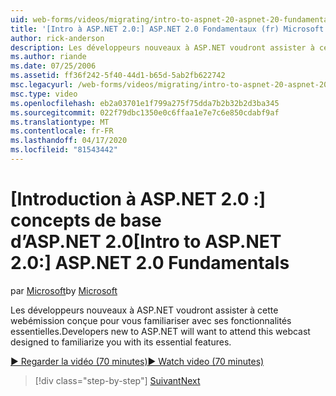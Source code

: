 ```yaml
---
uid: web-forms/videos/migrating/intro-to-aspnet-20-aspnet-20-fundamentals
title: '[Intro à ASP.NET 2.0:] ASP.NET 2.0 Fondamentaux (fr) Microsoft Docs'
author: rick-anderson
description: Les développeurs nouveaux à ASP.NET voudront assister à cette webémission conçue pour vous familiariser avec ses fonctionnalités essentielles.
ms.author: riande
ms.date: 07/25/2006
ms.assetid: ff36f242-5f40-44d1-b65d-5ab2fb622742
msc.legacyurl: /web-forms/videos/migrating/intro-to-aspnet-20-aspnet-20-fundamentals
msc.type: video
ms.openlocfilehash: eb2a03701e1f799a275f75dda7b2b32b2d3ba345
ms.sourcegitcommit: 022f79dbc1350e0c6ffaa1e7e7c6e850cdabf9af
ms.translationtype: MT
ms.contentlocale: fr-FR
ms.lasthandoff: 04/17/2020
ms.locfileid: "81543442"
---
```

# <a name="intro-to-aspnet-20-aspnet-20-fundamentals"></a><span data-ttu-id="3b57c-103">[Introduction à ASP.NET 2.0 :] concepts de base d’ASP.NET 2.0</span><span class="sxs-lookup"><span data-stu-id="3b57c-103">[Intro to ASP.NET 2.0:] ASP.NET 2.0 Fundamentals</span></span>

<span data-ttu-id="3b57c-104">par [Microsoft](https://github.com/microsoft)</span><span class="sxs-lookup"><span data-stu-id="3b57c-104">by [Microsoft](https://github.com/microsoft)</span></span>

<span data-ttu-id="3b57c-105">Les développeurs nouveaux à ASP.NET voudront assister à cette webémission conçue pour vous familiariser avec ses fonctionnalités essentielles.</span><span class="sxs-lookup"><span data-stu-id="3b57c-105">Developers new to ASP.NET will want to attend this webcast designed to familiarize you with its essential features.</span></span>

[<span data-ttu-id="3b57c-106">&#9654; Regarder la vidéo (70 minutes)</span><span class="sxs-lookup"><span data-stu-id="3b57c-106">&#9654; Watch video (70 minutes)</span></span>](https://channel9.msdn.com/Blogs/ASP-NET-Site-Videos/intro-to-aspnet-20-aspnet-20-fundamentals)

> [!div class="step-by-step"]
> [<span data-ttu-id="3b57c-107">Suivant</span><span class="sxs-lookup"><span data-stu-id="3b57c-107">Next</span></span>](intro-to-aspnet-20-user-interface-elements.md)
